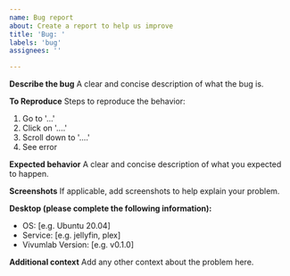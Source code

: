 ```yaml
---
name: Bug report
about: Create a report to help us improve
title: 'Bug: '
labels: 'bug'
assignees: ''

---
```


**Describe the bug**
A clear and concise description of what the bug is.

**To Reproduce**
Steps to reproduce the behavior:
1. Go to '...'
2. Click on '....'
3. Scroll down to '....'
4. See error

**Expected behavior**
A clear and concise description of what you expected to happen.

**Screenshots**
If applicable, add screenshots to help explain your problem.

**Desktop (please complete the following information):**
 - OS: [e.g. Ubuntu 20.04]
 - Service: [e.g. jellyfin, plex]
 - Vivumlab Version: [e.g. v0.1.0]

**Additional context**
Add any other context about the problem here.
